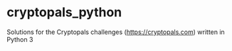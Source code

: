 # cryptopals_python
Solutions for the Cryptopals challenges (https://cryptopals.com) written in Python 3
